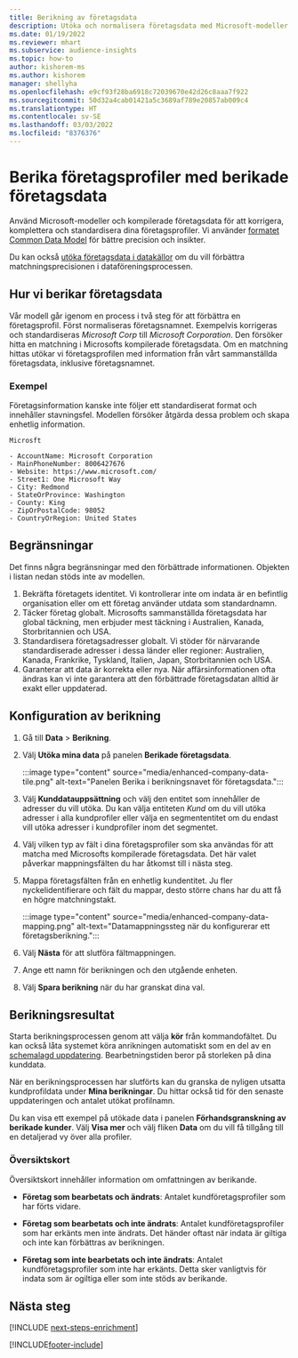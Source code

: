 ```yaml
---
title: Berikning av företagsdata
description: Utöka och normalisera företagsdata med Microsoft-modeller.
ms.date: 01/19/2022
ms.reviewer: mhart
ms.subservice: audience-insights
ms.topic: how-to
author: kishorem-ms
ms.author: kishorem
manager: shellyha
ms.openlocfilehash: e9cf93f28ba6918c72039670e42d26c8aaa7f922
ms.sourcegitcommit: 50d32a4cab01421a5c3689af789e20857ab009c4
ms.translationtype: HT
ms.contentlocale: sv-SE
ms.lasthandoff: 03/03/2022
ms.locfileid: "8376376"
---
```

# <a name="enrichment-of-company-profiles-with-enhanced-company-data"></a>Berika företagsprofiler med berikade företagsdata

Använd Microsoft-modeller och kompilerade företagsdata för att korrigera, komplettera och standardisera dina företagsprofiler. Vi använder [formatet Common Data Model](/common-data-model/schema/core/applicationcommon/account) för bättre precision och insikter.

Du kan också [utöka företagsdata i datakällor](data-sources-enrichment.md) om du vill förbättra matchningsprecisionen i dataföreningsprocessen. 

## <a name="how-we-enhance-company-data"></a>Hur vi berikar företagsdata

Vår modell går igenom en process i två steg för att förbättra en företagsprofil. Först normaliseras företagsnamnet. Exempelvis korrigeras och standardiseras *Microsoft Corp* till *Microsoft Corporation*. Den försöker hitta en matchning i Microsofts kompilerade företagsdata. Om en matchning hittas utökar vi företagsprofilen med information från vårt sammanställda företagsdata, inklusive företagsnamnet.


### <a name="example"></a>Exempel

Företagsinformation kanske inte följer ett standardiserat format och innehåller stavningsfel. Modellen försöker åtgärda dessa problem och skapa enhetlig information.

```Input
Microsft
```

```Output
- AccountName: Microsoft Corporation
- MainPhoneNumber: 8006427676
- Website: https://www.microsoft.com/
- Street1: One Microsoft Way
- City: Redmond
- StateOrProvince: Washington
- County: King
- ZipOrPostalCode: 98052
- CountryOrRegion: United States
```

## <a name="limitations"></a>Begränsningar

Det finns några begränsningar med den förbättrade informationen. Objekten i listan nedan stöds inte av modellen.

1.  Bekräfta företagets identitet. Vi kontrollerar inte om indata är en befintlig organisation eller om ett företag använder utdata som standardnamn.
2.  Täcker företag globalt. Microsofts sammanställda företagsdata har global täckning, men erbjuder mest täckning i Australien, Kanada, Storbritannien och USA.
3.  Standardisera företagsadresser globalt. Vi stöder för närvarande standardiserade adresser i dessa länder eller regioner: Australien, Kanada, Frankrike, Tyskland, Italien, Japan, Storbritannien och USA.
4.  Garanterar att data är korrekta eller nya. När affärsinformationen ofta ändras kan vi inte garantera att den förbättrade företagsdatan alltid är exakt eller uppdaterad.

## <a name="configure-the-enrichment"></a>Konfiguration av berikning

1. Gå till **Data** > **Berikning**.

1. Välj **Utöka mina data** på panelen **Berikade företagsdata**.

   :::image type="content" source="media/enhanced-company-data-tile.png" alt-text="Panelen Berika i berikningsnavet för företagsdata.":::

1. Välj **Kunddatauppsättning** och välj den entitet som innehåller de adresser du vill utöka. Du kan välja entiteten *Kund* om du vill utöka adresser i alla kundprofiler eller välja en segmententitet om du endast vill utöka adresser i kundprofiler inom det segmentet.

1. Välj vilken typ av fält i dina företagsprofiler som ska användas för att matcha med Microsofts kompilerade företagsdata. Det här valet påverkar mappningsfälten du har åtkomst till i nästa steg.

1.  Mappa företagsfälten från en enhetlig kundentitet. Ju fler nyckelidentifierare och fält du mappar, desto större chans har du att få en högre matchningstakt.

    :::image type="content" source="media/enhanced-company-data-mapping.png" alt-text="Datamappningssteg när du konfigurerar ett företagsberikning.":::

1. Välj **Nästa** för att slutföra fältmappningen.

1. Ange ett namn för berikningen och den utgående enheten.

1. Välj **Spara berikning** när du har granskat dina val.

## <a name="enrichment-results"></a>Berikningsresultat

Starta berikningsprocessen genom att välja **kör** från kommandofältet. Du kan också låta systemet köra anrikningen automatiskt som en del av en [schemalagd uppdatering](system.md#schedule-tab). Bearbetningstiden beror på storleken på dina kunddata.

När en berikningsprocessen har slutförts kan du granska de nyligen utsatta kundprofildata under **Mina berikningar**. Du hittar också tid för den senaste uppdateringen och antalet utökat profilnamn.

Du kan visa ett exempel på utökade data i panelen **Förhandsgranskning av berikade kunder**. Välj **Visa mer** och välj fliken **Data** om du vill få tillgång till en detaljerad vy över alla profiler.

### <a name="overview-card"></a>Översiktskort

Översiktskort innehåller information om omfattningen av berikande. 

* **Företag som bearbetats och ändrats**: Antalet kundföretagsprofiler som har förts vidare.

* **Företag som bearbetats och inte ändrats**: Antalet kundföretagsprofiler som har erkänts men inte ändrats. Det händer oftast när indata är giltiga och inte kan förbättras av berikningen.

* **Företag som inte bearbetats och inte ändrats**: Antalet kundföretagsprofiler som inte har erkänts. Detta sker vanligtvis för indata som är ogiltiga eller som inte stöds av berikande.

## <a name="next-steps"></a>Nästa steg

[!INCLUDE [next-steps-enrichment](../includes/next-steps-enrichment.md)]

[!INCLUDE[footer-include](../includes/footer-banner.md)]
